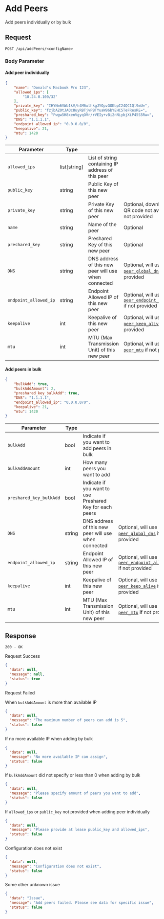 # Add Peers

Add peers individually or by bulk

## Request

`POST /api/addPeers/<configName>`

### Body Parameter

#### Add peer individually

```json
{
	"name": "Donald's Macbook Pro 123",
	"allowed_ips": [
		"10.24.0.100/32"
	],
	"private_key": "IHYNm6VWb1kV/h4M6xthkgJYOpvGOKbpI24QC1Qt9mU=",
	"public_key": "fzjbAZOtJAQc8uyRBTjvPBTYuaW96bYEHC5TeFResRE=",
	"preshared_key": "Fwgw5H8xenVgyqOVr/rVEIy+vBi2nNiybjXiP45S5Rw=",
	"DNS": "1.1.1.1",
	"endpoint_allowed_ip": "0.0.0.0/0",
	"keepalive": 21,
	"mtu": 1420
}
```

| Parameter             | Type         |                                                      |                                                                                                |
|-----------------------|--------------|------------------------------------------------------|------------------------------------------------------------------------------------------------|
| `allowed_ips`         | list[string] | List of string containing IP address of this peer    |                                                                                                |
| `public_key`          | string       | Public Key of this new peer                          |                                                                                                |
| `private_key`         | string       | Private Key of this new peer                         | Optional, download and QR code not available if not provided                                   |
| `name`                | string       | Name of the peer                                     | Optional                                                                                       |
| `preshared_key`       | string       | Preshared Key of this new peer                       | Optional                                                                                       |
| `DNS`                 | string       | DNS address of this new peer will use when connected | Optional, will use [`peer_global_dns`](✂️-Dashboard-Configuration.md) if not provided          |
| `endpoint_allowed_ip` | string       | Endpoint Allowed IP of this new peer                 | Optional, will use [`peer_endpoint_allowed_ip`](✂️-Dashboard-Configuration.md) if not provided |
| `keepalive`           | int          | Keepalive of this new peer                           | Optional, will use [`peer_keep_alive`](✂️-Dashboard-Configuration.md) if not provided          |
| `mtu`                 | int          | MTU (Max Transmission Unit) of this new peer         | Optional, will use [`peer_mtu`](✂️-Dashboard-Configuration.md) if not provided                 |

#### Add peers in bulk

```json
{
	"bulkAdd": true,
	"bulkAddAmount": 2,
  	"preshared_key_bulkAdd": true,
	"DNS": "1.1.1.1",
	"endpoint_allowed_ip": "0.0.0.0/0",
	"keepalive": 21,
	"mtu": 1420
}
```

| Parameter                | Type   |                                                          |                                                                                                |
|--------------------------|--------|----------------------------------------------------------|------------------------------------------------------------------------------------------------|
| `bulkAdd`                | bool   | Indicate if you want to add peers in bulk                |                                                                                                |
| `bulkAddAmount`          | int    | How many peers you want to add                           |                                                                                                |
| `preshared_key_bulkAdd`  | bool   | Indicate if you want to use Preshared Key for each peers |                                                                                                |
| `DNS`                    | string | DNS address of this new peer will use when connected     | Optional, will use [`peer_global_dns`](✂️-Dashboard-Configuration.md) if not provided          |
| `endpoint_allowed_ip`    | string | Endpoint Allowed IP of this new peer                     | Optional, will use [`peer_endpoint_allowed_ip`](✂️-Dashboard-Configuration.md) if not provided |
| `keepalive`              | int    | Keepalive of this new peer                               | Optional, will use [`peer_keep_alive`](✂️-Dashboard-Configuration.md) if not provided          |
| `mtu`                    | int    | MTU (Max Transmission Unit) of this new peer             | Optional, will use [`peer_mtu`](✂️-Dashboard-Configuration.md) if not provided                 |


## Response

`200 - OK`

<note>Request Success</note>

```json
{
  "data": null,
  "message": null,
  "status": true
}
```

<warning>Request Failed</warning>

When `bulkAddAmount` is more than available IP

```json
{
  "data": null,
  "message": "The maximum number of peers can add is 5",
  "status": false
}
```

If no more available IP when adding by bulk

```json
{
  "data": null,
  "message": "No more available IP can assign",
  "status": false
}
```

If `bulkAddAmount` did not specify or less than 0 when adding by bulk

```json
{
  "data": null,
  "message": "Please specify amount of peers you want to add",
  "status": false
}
```

If `allowed_ips` or `public_key` not provided when adding peer individually

```json
{
  "data": null,
  "message": "Please provide at lease public_key and allowed_ips",
  "status": false
}
```

Configuration does not exist

```json
{
  "data": null,
  "message": "Configuration does not exist",
  "status": false
}
```

Some other unknown issue

```json
{
  "data": "Issue",
  "message": "Add peers failed. Please see data for specific issue",
  "status": false
}
```